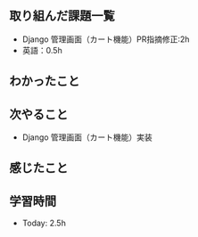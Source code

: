 ## 取り組んだ課題一覧
- Django 管理画面（カート機能）PR指摘修正:2h
- 英語：0.5h
## わかったこと

## 次やること
- Django 管理画面（カート機能）実装
## 感じたこと

## 学習時間
- Today: 2.5h